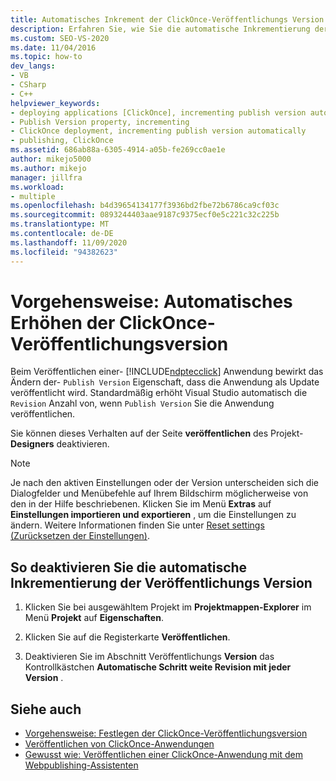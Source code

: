 ```yaml
---
title: Automatisches Inkrement der ClickOnce-Veröffentlichungs Version
description: Erfahren Sie, wie Sie die automatische Inkrementierung der Revisionsnummer für Ihre ClickOnce-Anwendung mit Visual Studio deaktivieren.
ms.custom: SEO-VS-2020
ms.date: 11/04/2016
ms.topic: how-to
dev_langs:
- VB
- CSharp
- C++
helpviewer_keywords:
- deploying applications [ClickOnce], incrementing publish version automatically
- Publish Version property, incrementing
- ClickOnce deployment, incrementing publish version automatically
- publishing, ClickOnce
ms.assetid: 686ab88a-6305-4914-a05b-fe269cc0ae1e
author: mikejo5000
ms.author: mikejo
manager: jillfra
ms.workload:
- multiple
ms.openlocfilehash: b4d39654134177f3936bd2fbe72b6786ca9cf03c
ms.sourcegitcommit: 0893244403aae9187c9375ecf0e5c221c32c225b
ms.translationtype: MT
ms.contentlocale: de-DE
ms.lasthandoff: 11/09/2020
ms.locfileid: "94382623"
---
```

# <a name="how-to-automatically-increment-the-clickonce-publish-version"></a>Vorgehensweise: Automatisches Erhöhen der ClickOnce-Veröffentlichungsversion

Beim Veröffentlichen einer- [!INCLUDE[ndptecclick](../deployment/includes/ndptecclick_md.md)] Anwendung bewirkt das Ändern der- `Publish Version` Eigenschaft, dass die Anwendung als Update veröffentlicht wird. Standardmäßig erhöht Visual Studio automatisch die `Revision` Anzahl von, wenn `Publish Version` Sie die Anwendung veröffentlichen.

Sie können dieses Verhalten auf der Seite **veröffentlichen** des Projekt- **Designers** deaktivieren.

> [!NOTE]
> Je nach den aktiven Einstellungen oder der Version unterscheiden sich die Dialogfelder und Menübefehle auf Ihrem Bildschirm möglicherweise von den in der Hilfe beschriebenen. Klicken Sie im Menü **Extras** auf **Einstellungen importieren und exportieren** , um die Einstellungen zu ändern. Weitere Informationen finden Sie unter [Reset settings (Zurücksetzen der Einstellungen)](../ide/environment-settings.md#reset-settings).

## <a name="to-disable-automatically-incrementing-the-publish-version"></a>So deaktivieren Sie die automatische Inkrementierung der Veröffentlichungs Version

1. Klicken Sie bei ausgewähltem Projekt im **Projektmappen-Explorer** im Menü **Projekt** auf **Eigenschaften**.

2. Klicken Sie auf die Registerkarte **Veröffentlichen**.

3. Deaktivieren Sie im Abschnitt Veröffentlichungs **Version** das Kontrollkästchen **Automatische Schritt weite Revision mit jeder Version** .

## <a name="see-also"></a>Siehe auch

- [Vorgehensweise: Festlegen der ClickOnce-Veröffentlichungsversion](../deployment/how-to-set-the-clickonce-publish-version.md)
- [Veröffentlichen von ClickOnce-Anwendungen](../deployment/publishing-clickonce-applications.md)
- [Gewusst wie: Veröffentlichen einer ClickOnce-Anwendung mit dem Webpublishing-Assistenten](../deployment/how-to-publish-a-clickonce-application-using-the-publish-wizard.md)